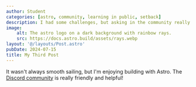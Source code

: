 ```yaml
---
author: Student
categories: [astro, community, learning in public, setback]
description: I had some challenges, but asking in the community really helped!
image:
    alt: The astro logo on a dark background with rainbow rays.
    src: https://docs.astro.build/assets/rays.webp
layout: '@/layouts/Post.astro'
pubDate: 2024-07-15
title: My Third Post
---
```


It wasn't always smooth sailing, but I'm enjoying building with Astro. The [Discord community](https://astro.build/chat) is really friendly and helpful!
